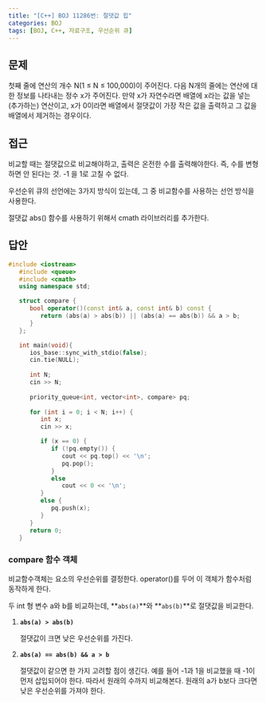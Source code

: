 ```yaml
---
title: "[C++] BOJ 11286번: 절댓값 힙"
categories: BOJ
tags: [BOJ, C++, 자료구조, 우선순위 큐]
---
```




## 문제

첫째 줄에 연산의 개수 N(1 ≤ N ≤ 100,000)이 주어진다. 다음 N개의 줄에는 연산에 대한 정보를 나타내는 정수 x가 주어진다. 만약 x가 자연수라면 배열에 x라는 값을 넣는(추가하는) 연산이고, x가 0이라면 배열에서 절댓값이 가장 작은 값을 출력하고 그 값을 배열에서 제거하는 경우이다.

## 접근

비교할 때는 절댓값으로 비교해야하고, 출력은 온전한 수를 출력해야한다. 즉, 수를 변형하면 안 된다는 것. -1 을 1로 고칠 수 없다. 

우선순위 큐의 선언에는 3가지 방식이 있는데, 그 중 비교함수를 사용하는 선언 방식을 사용한다.

절댓값 abs() 함수를 사용하기 위해서 cmath 라이브러리를 추가한다.

## 답안

```cpp
#include <iostream>
   #include <queue>
   #include <cmath>
   using namespace std;

   struct compare {
      bool operator()(const int& a, const int& b) const {
         return (abs(a) > abs(b)) || (abs(a) == abs(b)) && a > b;
      }
   };

   int main(void){
      ios_base::sync_with_stdio(false);
      cin.tie(NULL);
      
      int N;
      cin >> N;
      
      priority_queue<int, vector<int>, compare> pq;
      
      for (int i = 0; i < N; i++) {
         int x;
         cin >> x;

         if (x == 0) {
            if (!pq.empty()) {
               cout << pq.top() << '\n';
               pq.pop();
            }
            else
               cout << 0 << '\n';
         }
         else {
            pq.push(x);
         }
      }
      return 0;
   }
```

### compare 함수 객체

비교함수객체는 요소의 우선순위를 결정한다. operator()를 두어 이 객체가 함수처럼 동작하게 한다.

두 int 형 변수 a와 b를 비교하는데, **`abs(a)`**와 **`abs(b)`**로 절댓값을 비교한다. 

1. **`abs(a) > abs(b)`** 
    
    절댓값이 크면 낮은 우선순위를 가진다. 
    
2. **`abs(a) == abs(b) && a > b`** 
    
    절댓값이 같으면 한 가지 고려할 점이 생긴다. 예를 들어 -1과 1을 비교했을 때 -1이 먼저 삽입되어야 한다. 따라서 원래의 수까지 비교해본다. 원래의 a가 b보다 크다면 낮은 우선순위를 가져야 한다.